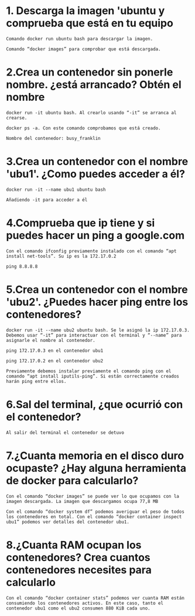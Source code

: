 # **1. Descarga la imagen 'ubuntu y comprueba que está en tu equipo**

~~~
Comando docker run ubuntu bash para descargar la imagen.

Comando “docker images” para comprobar que está descargada.
~~~
# **2.Crea un contenedor sin ponerle nombre. ¿está arrancado? Obtén el nombre**
~~~
docker run -it ubuntu bash. Al crearlo usando “-it” se arranca al crearse.

docker ps -a. Con este comando comprobamos que está creado.

Nombre del contenedor: busy_franklin
~~~
# **3.Crea un contenedor con el nombre 'ubu1'. ¿Como puedes acceder a él?**
~~~
docker run -it --name ubu1 ubuntu bash

Añadiendo -it para acceder a él
~~~
# **4.Comprueba que ip tiene y si puedes hacer un ping a google.com**
~~~
Con el comando ifconfig previamente instalado con el comando “apt install net-tools”. Su ip es la 172.17.0.2

ping 8.8.8.8
~~~
# **5.Crea un contenedor con el nombre 'ubu2'. ¿Puedes hacer ping entre los contenedores?**
~~~
docker run -it --name ubu2 ubuntu bash. Se le asignó la ip 172.17.0.3. Debemos usar “-it” para interactuar con el terminal y “--name” para asignarle el nombre al contenedor.

ping 172.17.0.3 en el contenedor ubu1

ping 172.17.0.2 en el contenedor ubu2

Previamente debemos instalar previamente el comando ping con el comando “apt install iputils-ping”. Si están correctamente creados harán ping entre ellos.
~~~

# **6.Sal del terminal, ¿que ocurrió con el contenedor?**
~~~
Al salir del terminal el contenedor se detuvo
~~~
# **7.¿Cuanta memoria en el disco duro ocupaste? ¿Hay alguna herramienta de docker para calcularlo?**
~~~
Con el comando “docker images” se puede ver lo que ocupamos con la imagen descargada. La imagen que descargamos ocupa 77,8 MB

Con el comando “docker system df” podemos averiguar el peso de todos los contenedores en total. Con el comando “docker container inspect ubu1” podemos ver detalles del contenedor ubu1. 
~~~
# **8.¿Cuanta RAM ocupan los contenedores? Crea cuantos contenedores necesites para calcularlo**
~~~
Con el comando “docker container stats” podemos ver cuanta RAM están consumiendo los contenedores activos. En este caso, tanto el contenedor ubu1 como el ubu2 consumen 880 KiB cada uno.
~~~